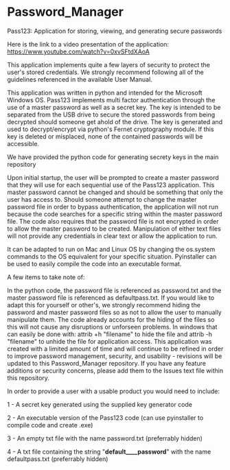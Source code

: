 # Password_Manager
Pass123: Application for storing, viewing, and generating secure passwords

Here is the link to a video presentation of the application: https://www.youtube.com/watch?v=0xvSFtdXAoA

This application implements quite a few layers of security to protect the user's stored credentials.
We strongly recommend following all of the guidelines referenced in the available User Manual.

This application was written in python and intended for the Microsoft Windows OS.
Pass123 implements multi factor authentication through the use of a master password as well as a secret key.
The key is intended to be separated from the USB drive to secure the stored passwords from being decrypted should someone get ahold of the drive.
The key is generated and used to decrypt/encrypt via python's Fernet cryptography module.
If this key is deleted or misplaced, none of the contained passwords will be accessible.

We have provided the python code for generating secrety keys in the main repository

Upon initial startup, the user will be prompted to create a master password that they will use for each sequential use of the Pass123 application.
This master password cannot be changed and should be something that only the user has access to. 
Should someone attempt to change the master password file in order to bypass authentication, the application will not run because the code searches for a specific string within the master password file. The code also requires that the password file is not encrypted in order to allow the master password to be created. Manipulation of either text files will not provide any credentials in clear text or allow the application to run.

It can be adapted to run on Mac and Linux OS by changing the os.system commands to the OS equivalent for your specific situation.
Pyinstaller can be used to easily compile the code into an executable format.

A few items to take note of:

In the python code, the password file is referenced as password.txt and the master password file is referenced as defaultpass.txt.
If you would like to adapt this for yourself or other's, we strongly recommend hiding the password and master password files so as not to allow the user to manually manipulate them. The code already accounts for the hiding of the files so this will not cause any disruptions or unforseen problems. In windows that can easily be done with: attrib +h "filename" to hide the file and attrib -h "filename" to unhide the file for application access.
This application was created with a limited amount of time and will continue to be refined in order to improve password management, security, and usability - revisions will be updated to this Password_Manager repository. If you have any feature additions or security concerns, please add them to the Issues text file within this repository.
  
In order to provide a user with a usable product you would need to include:

1 - A secret key generated using the supplied key generator code

2 - An executable version of the Pass123 code (can use pyinstaller to compile code and create .exe)

3 - An empty txt file with the name password.txt (preferrably hidden)

4 - A txt file containing the string "____default____password____" with the name defaultpass.txt (preferrably hidden)




